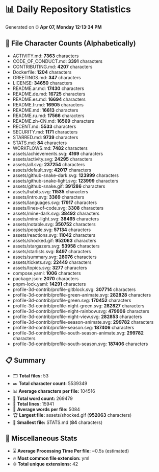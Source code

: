 # 📊 Daily Repository Statistics
Generated on ⏰ **Apr 07, Monday 12:13:34 PM**

## 📂 File Character Counts (Alphabetically)
- ACTIVITY.md: **7363** characters
- CODE_OF_CONDUCT.md: **3391** characters
- CONTRIBUTING.md: **4207** characters
- Dockerfile: **1204** characters
- GREETINGS.md: **347** characters
- LICENSE: **34650** characters
- README.ar.md: **17430** characters
- README.de.md: **16725** characters
- README.es.md: **16694** characters
- README.fr.md: **16905** characters
- README.md: **16613** characters
- README.ru.md: **17566** characters
- README.zh-CN.md: **16569** characters
- RECENT.md: **5533** characters
- SECURITY.md: **1171** characters
- STARRED.md: **9739** characters
- STATS.md: **84** characters
- WORKFLOWS.md: **7482** characters
- assets/achievements.svg: **4169** characters
- assets/activity.svg: **24295** characters
- assets/all.svg: **237254** characters
- assets/default.svg: **42017** characters
- assets/github-snake-dark.svg: **123999** characters
- assets/github-snake-light.svg: **123999** characters
- assets/github-snake.gif: **391286** characters
- assets/habits.svg: **11535** characters
- assets/intro.svg: **3369** characters
- assets/languages.svg: **17917** characters
- assets/lines-of-code.svg: **3308** characters
- assets/mine-dark.svg: **38492** characters
- assets/mine-light.svg: **38465** characters
- assets/notable.svg: **350752** characters
- assets/people.svg: **57134** characters
- assets/reactions.svg: **11042** characters
- assets/shocked.gif: **952063** characters
- assets/stargazers.svg: **53958** characters
- assets/starlists.svg: **8497** characters
- assets/summary.svg: **28076** characters
- assets/tickets.svg: **22449** characters
- assets/topics.svg: **3277** characters
- compose.yaml: **1006** characters
- package.json: **2070** characters
- pnpm-lock.yaml: **14291** characters
- profile-3d-contrib/profile-gitblock.svg: **307714** characters
- profile-3d-contrib/profile-green-animate.svg: **282828** characters
- profile-3d-contrib/profile-green.svg: **170452** characters
- profile-3d-contrib/profile-night-green.svg: **282827** characters
- profile-3d-contrib/profile-night-rainbow.svg: **479906** characters
- profile-3d-contrib/profile-night-view.svg: **282853** characters
- profile-3d-contrib/profile-season-animate.svg: **299782** characters
- profile-3d-contrib/profile-season.svg: **187406** characters
- profile-3d-contrib/profile-south-season-animate.svg: **299782** characters
- profile-3d-contrib/profile-south-season.svg: **187406** characters

## 📋 Summary
- 🗂️ **Total files:** 53
- ✒️ **Total character count:** 5539349
- 📊 **Average characters per file:** 104516
- 📝 **Total word count:** 269479
- 🧾 **Total lines:** 15941
- 📐 **Average words per file:** 5084
- 🏆 **Largest file:** assets/shocked.gif (**952063** characters)
- 🥉 **Smallest file:** STATS.md (**84** characters)

## 🌟 Miscellaneous Stats
- ⌛ **Average Processing Time Per file:** ~0.5s (estimated)
- 🔥 **Most common file extension:** yml
- 🌐 **Total unique extensions:** 42
